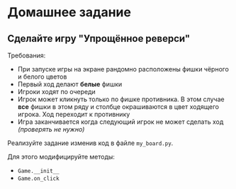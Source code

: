 # Домашнее задание

## Сделайте игру **"Упрощённое реверси"**

Требования:
* При запуске игры на экране рандомно расположены фишки чёрного и белого цветов
* Первый ход делают **белые** фишки
* Игроки ходят по очереди
* Игрок может кликнуть только по фишке противника. В этом случае **все** фишки в этом ряду и столбце окрашиваются в цвет ходящего игрока.
Ход переходит к противнику
* Игра заканчивается когда следующий игрок не может сделать ход *(проверять не нужно)*

Реализуйте задание изменив код в файле `my_board.py`.

Для этого модифицируйте методы:
* `Game.__init__`
* `Game.on_click`
